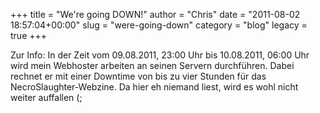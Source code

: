 +++
title = "We're going DOWN!"
author = "Chris"
date = "2011-08-02 18:57:04+00:00"
slug = "were-going-down"
category = "blog"
legacy = true
+++

Zur Info:  In der Zeit vom 09.08.2011, 23:00 Uhr bis 10.08.2011, 06:00 Uhr wird mein Webhoster arbeiten an seinen Servern durchführen. Dabei rechnet er mit einer Downtime von bis zu vier Stunden für das NecroSlaughter-Webzine. Da hier eh niemand liest, wird es wohl nicht weiter auffallen (;
